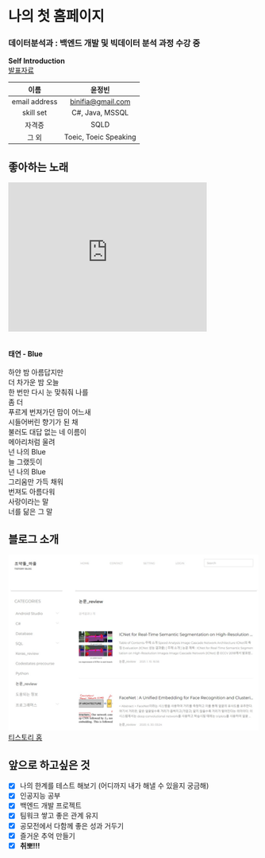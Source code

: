 # 나의 첫 홈페이지<br>
### 데이터분석과 : 백엔드 개발 및 빅데이터 분석 과정 수강 중

**Self Introduction**<br>
[발표자료](/2260341014.pdf) <br>

|이름 |윤정빈|
|:---:|:---:|
|email address | binifia@gmail.com|
|skill set| C#, Java, MSSQL|
|자격증| SQLD |
|그 외| Toeic, Toeic Speaking|

## 좋아하는 노래
<iframe width="400" height="300" src="https://www.youtube.com/embed/tVtTdZt-HtI" title="YouTube video player" frameborder="0" allow="accelerometer; autoplay; clipboard-write; encrypted-media; gyroscope; picture-in-picture" allowfullscreen></iframe>

<br>**태연 - Blue** <br><br>
하얀 밤 아름답지만<br>
더 차가운 밤 오늘<br>
한 번만 다시 눈 맞춰줘 나를<br>
좀 더<br>
푸르게 번져가던 맘이 어느새<br>
시들어버린 향기가 된 채<br>
불러도 대답 없는 네 이름이<br>
메아리처럼 울려<br>
넌 나의 Blue<br>
늘 그랬듯이<br>
넌 나의 Blue<br>
그리움만 가득 채워<br>
번져도 아름다워<br>
사랑이라는 말<br>
너를 닮은 그 말<br>

## 블로그 소개
<img src="blog_img.jpg"/><br>
[티스토리 홈](https://webit22.tistory.com/)

## 앞으로 하고싶은 것
- [x] 나의 한계를 테스트 해보기 (어디까지 내가 해낼 수 있을지 궁금해)
- [x] 인공지능 공부
- [x] 백엔드 개발 프로젝트
- [x] 팀워크 쌓고 좋은 관계 유지
- [x] 공모전에서 다함께 좋은 성과 거두기
- [x] 즐거운 추억 만들기
- [x] **취뽀!!!**

